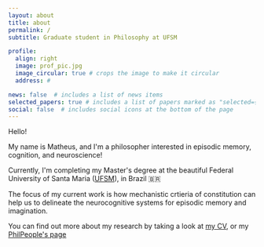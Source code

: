 ```yaml
---
layout: about
title: about
permalink: /
subtitle: Graduate student in Philosophy at UFSM

profile:
  align: right
  image: prof_pic.jpg
  image_circular: true # crops the image to make it circular
  address: #

news: false  # includes a list of news items
selected_papers: true # includes a list of papers marked as "selected={true}"
social: false  # includes social icons at the bottom of the page
---
```


Hello! 

My name is Matheus, and I'm a philosopher interested in episodic memory, cognition, and neuroscience!

Currently, I'm completing my Master's degree at the beautiful Federal University of Santa Maria ([UFSM](https://www.ufsm.br)), in Brazil :brazil:

The focus of my current work is how mechanistic crtieria of constitution can help us to delineate the neurocognitive systems for episodic memory and imagination. 

You can find out more about my research by taking a look at [my CV](/cv/), or my [PhilPeople's page](https://philpeople.org/profiles/matheus-diesel-werberich)

<!-- Write your biography here. Tell the world about yourself. Link to your favorite [subreddit](http://reddit.com). You can put a picture in, too. The code is already in, just name your picture `prof_pic.jpg` and put it in the `img/` folder.

Put your address / P.O. box / other info right below your picture. You can also disable any these elements by editing `profile` property of the YAML header of your `_pages/about.md`. Edit `_bibliography/papers.bib` and Jekyll will render your [publications page](/al-folio/publications/) automatically.

Link to your social media connections, too. This theme is set up to use [Font Awesome icons](http://fortawesome.github.io/Font-Awesome/) and [Academicons](https://jpswalsh.github.io/academicons/), like the ones below. Add your Facebook, Twitter, LinkedIn, Google Scholar, or just disable all of them. -->
